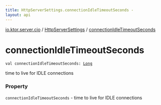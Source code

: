 ```yaml
---
title: HttpServerSettings.connectionIdleTimeoutSeconds - 
layout: api
---
```


<div class='api-docs-breadcrumbs'><a href="../index.html">io.ktor.server.cio</a> / <a href="index.html">HttpServerSettings</a> / <a href="./connection-idle-timeout-seconds.html">connectionIdleTimeoutSeconds</a></div>

# connectionIdleTimeoutSeconds

<div class="signature"><code><span class="keyword">val </span><span class="identifier">connectionIdleTimeoutSeconds</span><span class="symbol">: </span><a href="https://kotlinlang.org/api/latest/jvm/stdlib/kotlin/-long/index.html"><span class="identifier">Long</span></a></code></div>

time to live for IDLE connections

### Property

<code>connectionIdleTimeoutSeconds</code> - time to live for IDLE connections